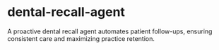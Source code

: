 # dental-recall-agent
A proactive dental recall agent automates patient follow-ups, ensuring consistent care and maximizing practice retention.
